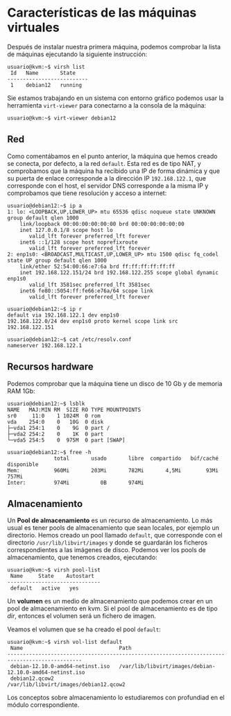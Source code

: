 # Características de las máquinas virtuales

Después de instalar nuestra primera máquina, podemos comprobar la lista de máquinas ejecutando la siguiente instrucción:

```
usuario@kvm:~$ virsh list
 Id   Name       State
--------------------------
 1    debian12   running
```

Sie estamos trabajando en un sistema con entorno gráfico podemos usar la herramienta `virt-viewer` para conectarno  a la consola de la máquina:

```
usuario@kvm:~$ virt-viewer debian12
```

## Red

Como comentábamos en el punto anterior, la máquina que hemos creado se conecta, por defecto, a la red `default`. Esta red es de tipo NAT, y comprobamos que la máquina ha recibido una IP de forma dinámica y que su puerta de enlace corresponde a la dirección IP `192.168.122.1`, que corresponde con el host, el servidor DNS corresponde a la misma IP y comprobamos que tiene resolución y acceso a internet:

```
usuario@debian12:~$ ip a
1: lo: <LOOPBACK,UP,LOWER_UP> mtu 65536 qdisc noqueue state UNKNOWN group default qlen 1000
    link/loopback 00:00:00:00:00:00 brd 00:00:00:00:00:00
    inet 127.0.0.1/8 scope host lo
       valid_lft forever preferred_lft forever
    inet6 ::1/128 scope host noprefixroute 
       valid_lft forever preferred_lft forever
2: enp1s0: <BROADCAST,MULTICAST,UP,LOWER_UP> mtu 1500 qdisc fq_codel state UP group default qlen 1000
    link/ether 52:54:00:66:e7:6a brd ff:ff:ff:ff:ff:ff
    inet 192.168.122.151/24 brd 192.168.122.255 scope global dynamic enp1s0
       valid_lft 3581sec preferred_lft 3581sec
    inet6 fe80::5054:ff:fe66:e76a/64 scope link 
       valid_lft forever preferred_lft forever

usuario@debian12:~$ ip r
default via 192.168.122.1 dev enp1s0 
192.168.122.0/24 dev enp1s0 proto kernel scope link src 192.168.122.151 

usuario@debian12:~$ cat /etc/resolv.conf 
nameserver 192.168.122.1
```

## Recursos hardware

Podemos comprobar que la máquina tiene un disco de 10 Gb y de memoria RAM 1Gb:

```
usuario@debian12:~$ lsblk
NAME   MAJ:MIN RM  SIZE RO TYPE MOUNTPOINTS
sr0     11:0    1 1024M  0 rom  
vda    254:0    0   10G  0 disk 
├─vda1 254:1    0    9G  0 part /
├─vda2 254:2    0    1K  0 part 
└─vda5 254:5    0  975M  0 part [SWAP]

usuario@debian12:~$ free -h
               total       usado       libre  compartido   búf/caché   disponible
Mem:           960Mi       203Mi       782Mi       4,5Mi        93Mi       757Mi
Inter:         974Mi          0B       974Mi
```

## Almacenamiento

Un **Pool de almacenamiento** es un recurso de almacenamiento. Lo más usual es tener pools de almacenamiento que sean locales, por ejemplo un directorio. Hemos creado un pool llamado `default`, que corresponde con el directorio `/usr/lib/libvirt/images` y donde se guardarán los ficheros correspondientes a las imágenes de disco. Podemos ver los pools de almacenamiento, que tenemos creados, ejecutando:

```
usuario@kvm:~$ virsh pool-list 
 Name     State    Autostart
------------------------------
 default   active   yes

```

Un **volumen** es un medio de almacenamiento que podemos crear en un pool de almacenamiento en kvm. Si el pool de almacenamiento es de tipo *dir*, entonces el volumen será un fichero de imagen.

Veamos el volumen que se ha creado el pool `default`:

```
usuario@kvm:~$ virsh vol-list default
 Name                               Path
----------------------------------------------------------------------------------------------
 debian-12.10.0-amd64-netinst.iso   /var/lib/libvirt/images/debian-12.10.0-amd64-netinst.iso
 debian12.qcow2                     /var/lib/libvirt/images/debian12.qcow2

```
Los conceptos sobre almacenamiento lo estudiaremos con profundiad en el módulo correspondiente.